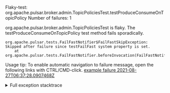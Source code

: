         
Flaky-test: org.apache.pulsar.broker.admin.TopicPoliciesTest.testProduceConsumeOnTopicPolicy
Number of failures: 1

org.apache.pulsar.broker.admin.TopicPoliciesTest is flaky. The testProduceConsumeOnTopicPolicy test method fails sporadically.

```
org.apache.pulsar.tests.FailFastNotifier$FailFastSkipException: Skipped after failure since testFailFast system property is set.
	at org.apache.pulsar.tests.FailFastNotifier.beforeInvocation(FailFastNotifier.java:88)

```

Usage tip: To enable automatic navigation to failure message, open the following links with CTRL/CMD-click.
[example failure 2021-08-27T06:37:28.0907468Z](https://github.com/apache/pulsar/runs/3440411059?check_suite_focus=true#step:9:1303)


<details>
<summary>Full exception stacktrace</summary>
<code><pre>
org.apache.pulsar.tests.FailFastNotifier$FailFastSkipException: Skipped after failure since testFailFast system property is set.
	at org.apache.pulsar.tests.FailFastNotifier.beforeInvocation(FailFastNotifier.java:88)

</pre></code>
</details>

